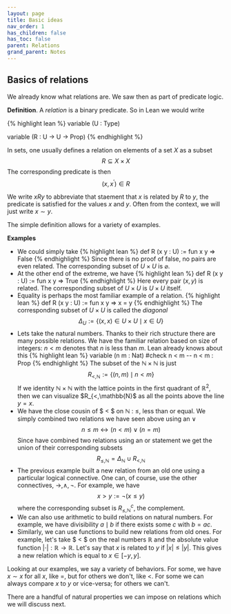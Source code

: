 ```yaml
---
layout: page
title: Basic ideas
nav_order: 1
has_children: false
has_toc: false
parent: Relations 
grand_parent: Notes
---
```


## Basics of relations

We already know what relations are. We saw then as part of 
predicate logic. 

**Definition**. A _relation_ is a binary predicate. So in Lean 
we would write 

{% highlight lean %}
variable (U : Type) 

variable (R : U → U → Prop) 
{% endhighlight %}

In sets, one usually defines a relation on elements of a 
set $X$ as a subset 
$$
R \subseteq X \times X
$$
The corresponding predicate is then 
$$
(x,x^\prime) \in R 
$$

We write $x R y$ to abbreviate that staement that $x$ is 
related by $R$ to $y$, the predicate is satisfied for 
the values $x$ and $y$. Often from the context, we will 
just write $x \sim y$.

The simple definition allows for a variety of examples. 

**Examples**
- We could simply take 
{% highlight lean %}
def R (x y : U) := fun x y => False
{% endhighlight %}
Since there is no proof of false, no pairs are even related. 
The corresponding subset of $U \times U$ is $\varnothing$. 
- At the other end of the extreme, we have 
{% highlight lean %}
def R (x y : U) := fun x y => True 
{% endhighlight %}
Here every pair $(x,y)$ is related. The corresponding subset 
of $U \times U$ is $U \times U$ itself. 
- Equality is perhaps the most familiar example of a 
relation. 
{% highlight lean %}
def R (x y : U) := fun x y => x = y 
{% endhighlight %}
The corresponding subset of $U \times U$ is called the _diagonal_ 
$$
\Delta_U := \lbrace (x,x) \in U \times U \mid x \in U \rbrace 
$$
- Lets take the natural numbers. Thanks to their rich structure 
there are many possible relations. We have the familiar relation 
based on size of integers: $n < m$ denotes that $n$ is less than 
$m$. Lean already knows about this 
{% highlight lean %}
variable (n m : Nat) 
#check n < m 
-- n < m : Prop
{% endhighlight %}
The subset of the $\mathbb{N} \times \mathbb{N}$ is just 
$$
R_{<,\mathbb{N}} := \lbrace (n,m) \mid n < m \rbrace
$$ 
If we identity $\mathbb{N} \times \mathbb{N}$ with the lattice 
points in the first quadrant of $\mathbb{R}^2$, then we can 
visualize $R_{<,\mathbb{N}$ as all the points above the line 
$y = x$. 
- We have the close cousin of $ < $ on $\mathbb{N}$ : $\leq$, less than 
or equal. We simply combined two relations we have seen above 
using an $\lor$
$$
n \leq m \leftrightarrow (n < m) \lor (n=m)
$$
Since have combined two relations using an or statement we get the 
union of their corresponding subsets 
$$
R_{\leq, \mathbb{N}} = \Delta_{\mathbb{N}} \cup R_{<,\mathbb{N}}
$$
- The previous example built a new relation from an old one using a 
particular logical connective. One can, of course, use the other 
connectives, $\to, \land, \neg$. For example, we have 
$$
x > y := \neg (x \leq y) 
$$
where the corresponding subset is $R_{\leq, \mathbb{N}}^c$, the 
complement. 
- We can also use arithmetic to build relations on natural numbers.
For example, we have divisibility $a \mid b$ if there exists some 
$c$ with $b = ac$.
- Similarly, we can use functions to build new relations from old ones. 
For example, let's take $ < $ on the real numbers $\mathbb{R}$ and 
the absolute value function $| \cdot | : \mathbb{R} \to \mathbb{R}$. 
Let's say that $x$ is related to $y$ if $|x| \leq |y|$. This gives a 
new relation which is equal to $x \in [-y,y]$. 

Looking at our examples, we say a variety of behaviors. For some, we 
have $x \sim x$ for all $x$, like $=$, but for others we don't, like 
$<$. For some we can always compare $x$ to $y$ or vice-versa; for others 
we can't.

There are a handful of natural properties we can impose on relations 
which we will discuss next.
